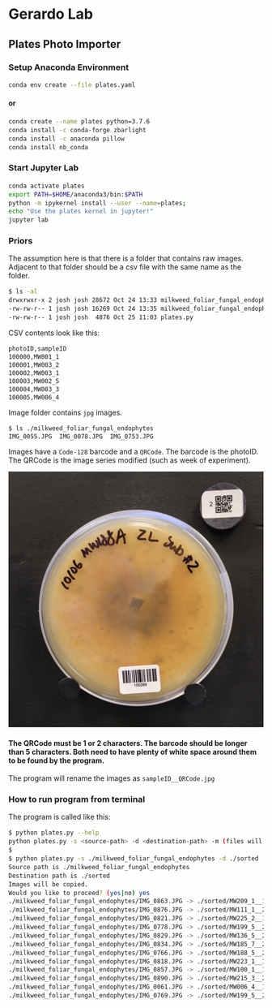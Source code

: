 # Gerardo Lab
## Plates Photo Importer

### Setup Anaconda Environment
```bash
conda env create --file plates.yaml
```
#### or
```bash
conda create --name plates python=3.7.6
conda install -c conda-forge zbarlight
conda install -c anaconda pillow
conda install nb_conda
```

### Start Jupyter Lab
```bash
conda activate plates
export PATH=$HOME/anaconda3/bin:$PATH
python -m ipykernel install --user --name=plates;
echo "Use the plates kernel in jupyter!"
jupyter lab
```

### Priors
The assumption here is that there is a folder that contains raw images. Adjacent to that folder should be a csv file with the same name as the folder.

```bash
$ ls -al
drwxrwxr-x 2 josh josh 28672 Oct 24 13:33 milkweed_foliar_fungal_endophytes
-rw-rw-r-- 1 josh josh 16269 Oct 24 13:35 milkweed_foliar_fungal_endophytes.csv
-rw-rw-r-- 1 josh josh  4876 Oct 25 11:03 plates.py
```

CSV contents look like this:
```
photoID,sampleID
100000,MW001_1
100001,MW003_2
100002,MW003_1
100003,MW002_5
100004,MW003_3
100005,MW006_4
```

Image folder contains `jpg` images.
```
$ ls ./milkweed_foliar_fungal_endophytes
IMG_0055.JPG  IMG_0078.JPG  IMG_0753.JPG
```

Images have a `Code-128` barcode and a `QRCode`. The barcode is the photoID. The QRCode is the image series modified (such as week of experiment).

![Example Image](example.jpg?raw=true)
#### The QRCode must be 1 or 2 characters. The barcode should be longer than 5 characters. Both need to have plenty of white space around them to be found by the program.


The program will rename the images as `sampleID__QRCode.jpg`

### How to run program from terminal

The program is called like this:
```bash
$ python plates.py --help
python plates.py -s <source-path> -d <destination-path> -m (files will be moved rather than copied) -f (run without prompt for automated scripting)
$ 
$ python plates.py -s ./milkweed_foliar_fungal_endophytes -d ./sorted
Source path is ./milkweed_foliar_fungal_endophytes
Destination path is ./sorted
Images will be copied.
Would you like to proceed? (yes|no) yes
./milkweed_foliar_fungal_endophytes/IMG_0863.JPG -> ./sorted/MW209_1__1.jpg
./milkweed_foliar_fungal_endophytes/IMG_0876.JPG -> ./sorted/MW111_1__2.jpg
./milkweed_foliar_fungal_endophytes/IMG_0821.JPG -> ./sorted/MW225_2__1.jpg
./milkweed_foliar_fungal_endophytes/IMG_0778.JPG -> ./sorted/MW199_5__2.jpg
./milkweed_foliar_fungal_endophytes/IMG_0829.JPG -> ./sorted/MW136_5__2.jpg
./milkweed_foliar_fungal_endophytes/IMG_0834.JPG -> ./sorted/MW185_7__2.jpg
./milkweed_foliar_fungal_endophytes/IMG_0766.JPG -> ./sorted/MW188_5__2.jpg
./milkweed_foliar_fungal_endophytes/IMG_0818.JPG -> ./sorted/MW223_1__1.jpg
./milkweed_foliar_fungal_endophytes/IMG_0857.JPG -> ./sorted/MW100_1__1.jpg
./milkweed_foliar_fungal_endophytes/IMG_0890.JPG -> ./sorted/MW215_3__2.jpg
./milkweed_foliar_fungal_endophytes/IMG_0061.JPG -> ./sorted/MW006_4__1.jpg
./milkweed_foliar_fungal_endophytes/IMG_0769.JPG -> ./sorted/MW199_5__2.jpg
```